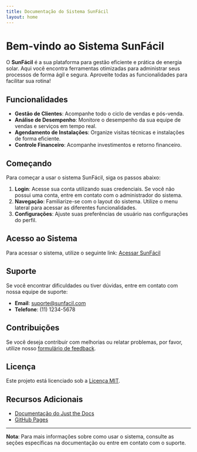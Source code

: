 ```yaml
---
title: Documentação do Sistema SunFácil
layout: home
---
```


# Bem-vindo ao Sistema SunFácil

O **SunFácil** é a sua plataforma para gestão eficiente e prática de energia solar. Aqui você encontra ferramentas otimizadas para administrar seus processos de forma ágil e segura. Aproveite todas as funcionalidades para facilitar sua rotina!

## Funcionalidades

- **Gestão de Clientes**: Acompanhe todo o ciclo de vendas e pós-venda.
- **Análise de Desempenho**: Monitore o desempenho da sua equipe de vendas e serviços em tempo real.
- **Agendamento de Instalações**: Organize visitas técnicas e instalações de forma eficiente.
- **Controle Financeiro**: Acompanhe investimentos e retorno financeiro.

## Começando

Para começar a usar o sistema SunFácil, siga os passos abaixo:

1. **Login**: Acesse sua conta utilizando suas credenciais. Se você não possui uma conta, entre em contato com o administrador do sistema.
2. **Navegação**: Familiarize-se com o layout do sistema. Utilize o menu lateral para acessar as diferentes funcionalidades.
3. **Configurações**: Ajuste suas preferências de usuário nas configurações do perfil.

## Acesso ao Sistema

Para acessar o sistema, utilize o seguinte link: [Acessar SunFácil](#)

## Suporte

Se você encontrar dificuldades ou tiver dúvidas, entre em contato com nossa equipe de suporte:

- **Email**: suporte@sunfacil.com
- **Telefone**: (11) 1234-5678

## Contribuições

Se você deseja contribuir com melhorias ou relatar problemas, por favor, utilize nosso [formulário de feedback](#).

## Licença

Este projeto está licenciado sob a [Licença MIT](#).

## Recursos Adicionais

- [Documentação do Just the Docs](https://just-the-docs.github.io/just-the-docs/)
- [GitHub Pages](https://docs.github.com/en/pages)

---

**Nota**: Para mais informações sobre como usar o sistema, consulte as seções específicas na documentação ou entre em contato com o suporte.

